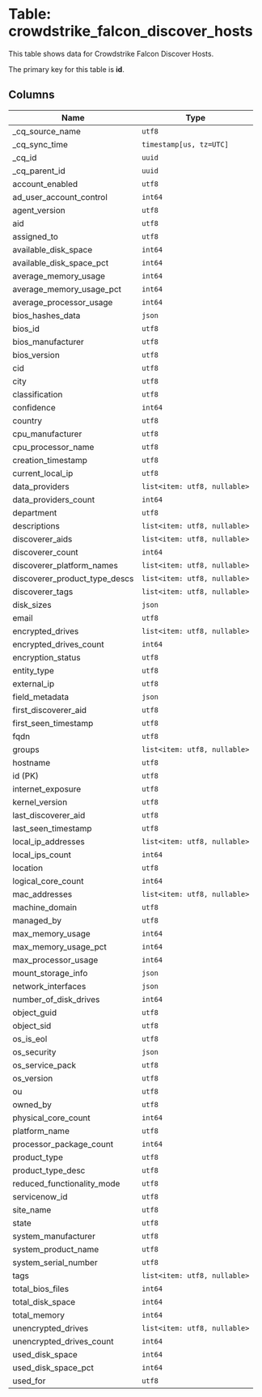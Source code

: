 # Table: crowdstrike_falcon_discover_hosts

This table shows data for Crowdstrike Falcon Discover Hosts.

The primary key for this table is **id**.

## Columns

| Name          | Type          |
| ------------- | ------------- |
|_cq_source_name|`utf8`|
|_cq_sync_time|`timestamp[us, tz=UTC]`|
|_cq_id|`uuid`|
|_cq_parent_id|`uuid`|
|account_enabled|`utf8`|
|ad_user_account_control|`int64`|
|agent_version|`utf8`|
|aid|`utf8`|
|assigned_to|`utf8`|
|available_disk_space|`int64`|
|available_disk_space_pct|`int64`|
|average_memory_usage|`int64`|
|average_memory_usage_pct|`int64`|
|average_processor_usage|`int64`|
|bios_hashes_data|`json`|
|bios_id|`utf8`|
|bios_manufacturer|`utf8`|
|bios_version|`utf8`|
|cid|`utf8`|
|city|`utf8`|
|classification|`utf8`|
|confidence|`int64`|
|country|`utf8`|
|cpu_manufacturer|`utf8`|
|cpu_processor_name|`utf8`|
|creation_timestamp|`utf8`|
|current_local_ip|`utf8`|
|data_providers|`list<item: utf8, nullable>`|
|data_providers_count|`int64`|
|department|`utf8`|
|descriptions|`list<item: utf8, nullable>`|
|discoverer_aids|`list<item: utf8, nullable>`|
|discoverer_count|`int64`|
|discoverer_platform_names|`list<item: utf8, nullable>`|
|discoverer_product_type_descs|`list<item: utf8, nullable>`|
|discoverer_tags|`list<item: utf8, nullable>`|
|disk_sizes|`json`|
|email|`utf8`|
|encrypted_drives|`list<item: utf8, nullable>`|
|encrypted_drives_count|`int64`|
|encryption_status|`utf8`|
|entity_type|`utf8`|
|external_ip|`utf8`|
|field_metadata|`json`|
|first_discoverer_aid|`utf8`|
|first_seen_timestamp|`utf8`|
|fqdn|`utf8`|
|groups|`list<item: utf8, nullable>`|
|hostname|`utf8`|
|id (PK)|`utf8`|
|internet_exposure|`utf8`|
|kernel_version|`utf8`|
|last_discoverer_aid|`utf8`|
|last_seen_timestamp|`utf8`|
|local_ip_addresses|`list<item: utf8, nullable>`|
|local_ips_count|`int64`|
|location|`utf8`|
|logical_core_count|`int64`|
|mac_addresses|`list<item: utf8, nullable>`|
|machine_domain|`utf8`|
|managed_by|`utf8`|
|max_memory_usage|`int64`|
|max_memory_usage_pct|`int64`|
|max_processor_usage|`int64`|
|mount_storage_info|`json`|
|network_interfaces|`json`|
|number_of_disk_drives|`int64`|
|object_guid|`utf8`|
|object_sid|`utf8`|
|os_is_eol|`utf8`|
|os_security|`json`|
|os_service_pack|`utf8`|
|os_version|`utf8`|
|ou|`utf8`|
|owned_by|`utf8`|
|physical_core_count|`int64`|
|platform_name|`utf8`|
|processor_package_count|`int64`|
|product_type|`utf8`|
|product_type_desc|`utf8`|
|reduced_functionality_mode|`utf8`|
|servicenow_id|`utf8`|
|site_name|`utf8`|
|state|`utf8`|
|system_manufacturer|`utf8`|
|system_product_name|`utf8`|
|system_serial_number|`utf8`|
|tags|`list<item: utf8, nullable>`|
|total_bios_files|`int64`|
|total_disk_space|`int64`|
|total_memory|`int64`|
|unencrypted_drives|`list<item: utf8, nullable>`|
|unencrypted_drives_count|`int64`|
|used_disk_space|`int64`|
|used_disk_space_pct|`int64`|
|used_for|`utf8`|